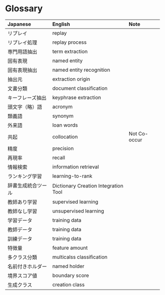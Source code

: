 # Glossary

|          Japanese          |          English          |          Note          |
|:---------------------------|:--------------------------|:-----------------------|
|リプレイ 	             |replay                     |                        |
|リプレイ処理                |replay process             |                        |
|専門用語抽出	             |term extraction            |                        |
|固有表現	             |named entity               |                        |
|固有表現抽出	             |named entity recognition   |                        |
|抽出元                      |extraction origin          |                        |
|文書分類	             |document classification    |                        |
|キーフレーズ抽出            |keyphrase extraction       |                        |
|頭文字（略）語              |acronym                    |                        |
|類義語                      |synonym                    |                        |
|外来語                      |loan words                 |                        |
|共起                        |collocation                | Not Co-occur           |
|精度                        |precision                  |                        |
|再現率                      |recall                     |                        |
|情報検索                    |information retrieval      |                        | 
|ランキング学習              |learning-to-rank           |                        | 
|辞書生成統合ツール          |Dictionary Creation Integration Tool|               |
|教師あり学習                |supervised learning        |                        |
|教師なし学習                |unsupervised learning      |                        |
|学習データ                  |training data              |                        |
|教師データ                  |training data              |                        |
|訓練データ                  |training data              |                        |
|特徴量                      |feature amount             |                        |
|多クラス分類                |multicalss classification  |                        |
|名前付きホルダー            |named holder               |                        |
|境界スコア値                |boundary score             |                        |
|生成クラス                  |creation class             |                        |
